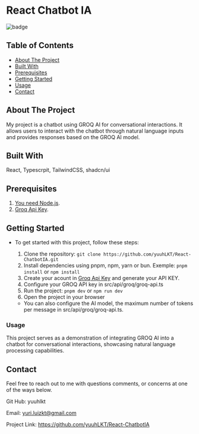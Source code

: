 # React Chatbot IA

![badge](https://img.shields.io/badge/license-MIT-blue.svg)

## Table of Contents

- [About The Project](#about-the-project)
- [Built With](#built-with)
- [Prerequisites](#prerequisites)
- [Getting Started](#getting-started)
- [Usage](#usage)
- [Contact](#contact)

## About The Project

My project is a chatbot using GROQ AI for conversational interactions. It allows users to interact with the chatbot through natural language inputs and provides responses based on the GROQ AI model.

## Built With

React, Typescrpit, TailwindCSS, shadcn/ui

<!-- Prerequisites -->

## Prerequisites

1. [You need Node.js](https://nodejs.org/en).
2. [Groq Api Key](https://console.groq.com/login).

## Getting Started

- To get started with this project, follow these steps:

  1. Clone the repository: `git clone https://github.com/yuuhLKT/React-ChatbotIA.git`
  2. Install dependencies using pnpm, npm, yarn or bun. Exemple: `pnpm install` or `npm install`
  3. Create your acount in [Groq Api Key](https://console.groq.com/login) and generate your API KEY.
  4. Configure your GROQ API key in src/api/groq/groq-api.ts
  5. Run the project: `pnpm dev` or `npm run dev`
  6. Open the project in your browser

  - You can also configure the AI ​​model, the maximum number of tokens per message in src/api/groq/groq-api.ts.

### Usage

This project serves as a demonstration of integrating GROQ AI into a chatbot for conversational interactions, showcasing natural language processing capabilities.

<!-- CONTACT -->

## Contact

Feel free to reach out to me with questions comments, or concerns at one of the ways below.

Git Hub: yuuhlkt

Email: yuri.luizkt@gmail.com

Project Link: https://github.com/yuuhLKT/React-ChatbotIA
